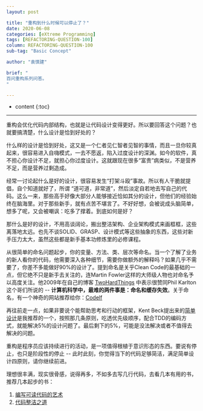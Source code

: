 ```yaml
---
layout: post

title: "重构到什么时候可以停止了？"
date: 2020-06-08
categories: [eXtreme Programming]
tags: [REFACTORING-QUESTION-100]
column: REFACTORING-QUESTION-100
sub-tag: "Basic Concept"

author: "袁慎建"

brief: "
百问重构系列问答。
"

---
```


* content
{:toc}

---

重构会优化代码内部结构，也就是让代码设计变得更好。所以要回答这个问题？也就要搞清楚，什么设计是恰到好处的？

什么样的设计是恰到好处，这又是一个仁者见仁智者见智的事情，而且一旦你较真起来，很容易进入自嗨模式，一去不愿返，陷入过度设计的深渊。如今的软件，真不担心你设计不足，就担心你过度设计。这就跟现在很多“富贵”病类似，不是营养不足，而是营养过剩造成。

经常一讨论起什么是好的设计，很容易发生“打架斗殴”事故。所以有人干脆就提倡，自个知道就好了，所谓 “道可道，非常道”，然后淡定自若地去写自己的代码。这么一来，那些高手好像大部分人能够接近恰如其分的设计，但他们的经验始终在脑海里。对于那些新手，就有点苦不堪言了。不好好想，会被说成头脑简单，想多了呢，又会被嘲讽：吃多了撑着。到底如何是好？

那什么是好的设计，不用高谈阔论，搬出整洁架构、企业架构模式来画框框，这些离落地太远。也先不谈SOLID、GRASP、设计模式等这些抽象的东西，这些对新手压力太大，虽然这些都是新手基本功修炼里的必修课程。

从很简单的命名问题起步，你的变量、方法、类、层次等命名。当一个了解了业务的新人看你的代码，他需要深入各种细节，需要你做额外的解释吗？如果几乎不需要了，你差不多能做好90%的设计了。提到命名是关乎Clean Code的最基础的一点，但它绝不只是新手去关注的，连Martin Fowler这样的大师级人物也对命名予以高度关注。他2009年在自己的博客 [TwoHardThings](https://martinfowler.com/bliki/TwoHardThings.html) 中表示很赞同Phil Karlton这个哥们所说的 -- **计算机科学中，最难的两件事是：命名和缓存失效**。关于命名，有一个神奇的网站推荐给你：[Codelf](https://unbug.github.io/codelf/)



再往前走一点，如果非要说个能帮助思考和行动的框架，Kent Beck提出来的[简单设计](https://www.jianshu.com/p/d6252d3dd6e8)是我推荐的一个，按照那几条原则，吃透优先级顺序，配合TDD的编码方式，就能解决5%的设计问题了。最后剩下的5%，可能是没法解决或者不值得去解决的问题。

重构是程序员应该持续进行的活动，是一项值得根植于意识形态的东西。要说有停止，也只是阶段性的停止 -- 此时此刻，你觉得当下的代码足够简洁，满足简单设计四原则，请你继续前进。

理想很丰满，现实很骨感，说得再多，不如多去写几行代码，去看几本有用的书，推荐几本起步的书：

1. [编写可读代码的艺术](https://book.douban.com/subject/10797189/)
2. [代码整洁之道](https://book.douban.com/subject/4199741/)
